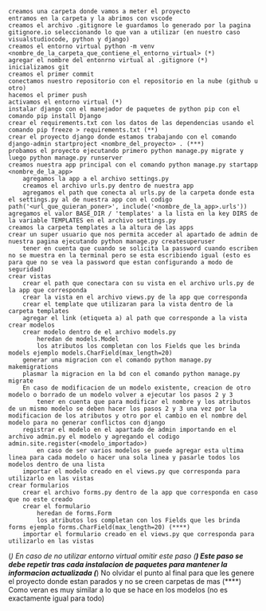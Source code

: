 
    creamos una carpeta donde vamos a meter el proyecto
    entramos en la carpeta y la abrimos con vscode
    creamos el archivo .gitignore le guardamos lo generado por la pagina gitignore.io seleccionando lo que van a utilizar (en nuestro caso visualstudiocode, python y django)
    creamos el entorno virtual python -m venv <nombre_de_la_carpeta_que_contiene_el_entorno_virtual> (*)
    agregar el nombre del entonrno virtual al .gitignore (*)
    inicializamos git
    creamos el primer commit
    conectamos nuestro repositorio con el repositorio en la nube (github u otro)
    hacemos el primer push
    activamos el entorno virtual (*)
    instalar django con el manejador de paquetes de python pip con el comando pip install Django
    crear el requirements.txt con los datos de las dependencias usando el comando pip freeze > requirements.txt (**)
    crear el proyecto django donde estamos trabajando con el comando django-admin startproject <nombre_del_proyecto> . (***)
    probamos el proyecto ejecutando primero python manage.py migrate y luego python manage.py runserver
    creamos nuestra app principal con el comando python manage.py startapp <nombre_de_la_app>
        agregamos la app a el archivo settings.py
        creamos el archivo urls.py dentro de nuestra app
        agregamos el path que conecta al urls.py de la carpeta donde esta el settings.py al de nuestra app con el codigo path('<url_que_quieran_poner>', include('<nombre_de_la_app>.urls'))
    agregamos el valor BASE_DIR / 'templates' a la lista en la key DIRS de la variable TEMPLATES en el archivo settings.py
    creamos la carpeta templates a la altura de las apps
    crear un super usuario que nos permita acceder al apartado de admin de nuestra pagina ejecutando python manage.py createsuperuser
        tener en cuenta que cuando se solicita la password cuando escriben no se muestra en la terminal pero se esta escribiendo igual (esto es para que no se vea la password que estan configurando a modo de seguridad)
    crear vistas
        crear el path que conectara con su vista en el archivo urls.py de la app que corresponda
        crear la vista en el archivo views.py de la app que corresponda
        crear el template que utilizaran para la vista dentro de la carpeta templates
        agregar el link (etiqueta a) al path que corresponde a la vista
    crear modelos
        crear modelo dentro de el archivo models.py
            heredan de models.Model
            los atributos los completan con los Fields que les brinda models ejemplo models.CharField(max_length=20)
        generar una migracion con el comando python manage.py makemigrations
        plasmar la migracion en la bd con el comando python manage.py migrate
        En caso de modificacion de un modelo existente, creacion de otro modelo o borrado de un modelo volver a ejecutar los pasos 2 y 3
            tener en cuenta que para modificar el nombre y los atributos de un mismo modelo se deben hacer los pasos 2 y 3 una vez por la modificacion de los atributos y otro por el cambio en el nombre del modelo para no generar conflictos con django
        registrar el modelo en el apartado de admin importando en el archivo admin.py el modelo y agregando el codigo admin.site.register(<modelo_importado>)
            en caso de ser varios modelos se puede agregar esta ultima linea para cada modelo o hacer una sola linea y pasarle todos los modelos dentro de una lista
        importar el modelo creado en el views.py que corresponda para utilizarlo en las vistas
    crear formularios
        crear el archivo forms.py dentro de la app que corresponda en caso que no este creado
        crear el formulario
            heredan de forms.Form
            los atributos los completan con los Fields que les brinda forms ejemplo forms.CharField(max_length=20) (****)
        importar el formulario creado en el views.py que corresponda para utilizarlo en las vistas

(*) En caso de no utilizar entorno virtual omitir este paso
(**) Este paso se debe repetir tras cada instalacion de paquetes para mantener la informacion actualizada
(***) No olvidar el punto al final para que les genere el proyecto donde estan parados y no se creen carpetas de mas
(****) Como veran es muy similar a lo que se hace en los modelos (no es exactamente igual para todo)
